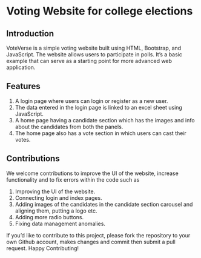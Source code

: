 # Voting Website for college elections

## Introduction

VoteVerse is a simple voting website built using HTML, Bootstrap, and
JavaScript. The website allows users to participate in polls. It’s a
basic example that can serve as a starting point for more advanced web
application.

## Features

1. A login page where users can login or register as a new user. 
2. The data entered in the login page is linked to an excel sheet using
   JavaScript.
3. A home page having a candidate section which has the
   images and info about the candidates from both the panels.
4. The home page also has a vote section in which users can cast their votes.

## Contributions

We welcome contributions to improve the UI of the website, increase
functionality and to fix errors within the code such as

1. Improving the UI of the website.
2. Connecting login and index pages.
3. Adding images of the candidates in the candidate section carousel and aligning them, putting a logo etc.
4. Adding more radio buttons.
5. Fixing data management anomalies.


If you’d like to contribute to this project, please fork the repository to your own
Github account, makes changes and commit then submit a pull request. Happy Contributing!
